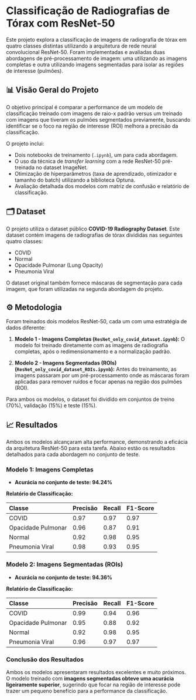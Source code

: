 # Classificação de Radiografias de Tórax com ResNet-50

Este projeto explora a classificação de imagens de radiografia de tórax em quatro classes distintas utilizando a arquitetura de rede neural convolucional ResNet-50. Foram implementadas e avaliadas duas abordagens de pré-processamento de imagem: uma utilizando as imagens completas e outra utilizando imagens segmentadas para isolar as regiões de interesse (pulmões).

## 📊 Visão Geral do Projeto

O objetivo principal é comparar a performance de um modelo de classificação treinado com imagens de raio-x padrão versus um treinado com imagens que tiveram os pulmões segmentados previamente, buscando identificar se o foco na região de interesse (ROI) melhora a precisão da classificação.

O projeto inclui:
* Dois notebooks de treinamento (`.ipynb`), um para cada abordagem.
* O uso da técnica de *transfer learning* com a rede ResNet-50 pré-treinada no dataset ImageNet.
* Otimização de hiperparâmetros (taxa de aprendizado, otimizador e tamanho do batch) utilizando a biblioteca Optuna.
* Avaliação detalhada dos modelos com matriz de confusão e relatório de classificação.

## 🗂️ Dataset

O projeto utiliza o dataset público **COVID-19 Radiography Dataset**. Este dataset contém imagens de radiografias de tórax divididas nas seguintes quatro classes:
* COVID
* Normal
* Opacidade Pulmonar (Lung Opacity)
* Pneumonia Viral

O dataset original também fornece máscaras de segmentação para cada imagem, que foram utilizadas na segunda abordagem do projeto.

## ⚙️ Metodologia

Foram treinados dois modelos ResNet-50, cada um com uma estratégia de dados diferente:

1.  **Modelo 1 - Imagens Completas (`ResNet_only_covid_dataset.ipynb`):** O modelo foi treinado diretamente com as imagens de radiografia completas, após o redimensionamento e a normalização padrão.

2.  **Modelo 2 - Imagens Segmentadas (ROIs) (`ResNet_only_covid_dataset_ROIs.ipynb`):** Antes do treinamento, as imagens passaram por um pré-processamento onde as máscaras foram aplicadas para remover ruídos e focar apenas na região dos pulmões (ROI).

Para ambos os modelos, o dataset foi dividido em conjuntos de treino (70%), validação (15%) e teste (15%).

## 📈 Resultados

Ambos os modelos alcançaram alta performance, demonstrando a eficácia da arquitetura ResNet-50 para esta tarefa. Abaixo estão os resultados detalhados para cada abordagem no conjunto de teste.

### Modelo 1: Imagens Completas

* **Acurácia no conjunto de teste: 94.24%**

**Relatório de Classificação:**

| Classe              | Precisão | Recall | F1-Score |
| :------------------ | :------- | :----- | :------- |
| COVID               | 0.97     | 0.97   | 0.97     |
| Opacidade Pulmonar  | 0.96     | 0.87   | 0.91     |
| Normal              | 0.92     | 0.98   | 0.95     |
| Pneumonia Viral     | 0.98     | 0.93   | 0.95     |

### Modelo 2: Imagens Segmentadas (ROIs)

* **Acurácia no conjunto de teste: 94.36%**

**Relatório de Classificação:**

| Classe              | Precisão | Recall | F1-Score |
| :------------------ | :------- | :----- | :------- |
| COVID               | 0.99     | 0.94   | 0.96     |
| Opacidade Pulmonar  | 0.95     | 0.88   | 0.92     |
| Normal              | 0.92     | 0.98   | 0.95     |
| Pneumonia Viral     | 0.96     | 0.97   | 0.97     |

### Conclusão dos Resultados

Ambos os modelos apresentaram resultados excelentes e muito próximos. O modelo treinado com **imagens segmentadas obteve uma acurácia ligeiramente superior**, sugerindo que focar na região de interesse pode trazer um pequeno benefício para a performance da classificação.
